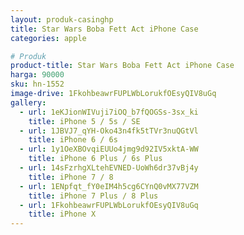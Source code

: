 ```yaml
---
layout: produk-casinghp
title: Star Wars Boba Fett Act iPhone Case
categories: apple

# Produk
product-title: Star Wars Boba Fett Act iPhone Case
harga: 90000
sku: hn-1552
image-drive: 1FkohbeawrFUPLWbLorukfOEsyQIV8uGq
gallery:
  - url: 1eKJionWIVuji7iOQ_b7fQOGSs-3sx_ki
    title: iPhone 5 / 5s / SE
  - url: 1JBVJ7_qYH-Oko43n4fk5tTVr3nuQGtVl
    title: iPhone 6 / 6s
  - url: 1y1OeXBOvqiEUUo4jmg9d92IV5xktA-WW
    title: iPhone 6 Plus / 6s Plus
  - url: 14sFzrhgXLtehEVNED-UoWh6dr37vBj4y
    title: iPhone 7 / 8
  - url: 1ENpfqt_fY0eIM4h5cg6CYnQ0vMX77VZM
    title: iPhone 7 Plus / 8 Plus
  - url: 1FkohbeawrFUPLWbLorukfOEsyQIV8uGq
    title: iPhone X
---
```

